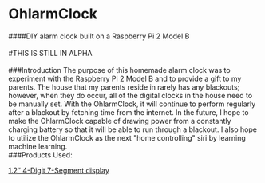 # OhlarmClock
####DIY alarm clock built on a Raspberry Pi 2 Model B
<br />
<br />
#THIS IS STILL IN ALPHA
<br />
<br />
###Introduction
  The purpose of this homemade alarm clock was to experiment with the Raspberry Pi 2 Model B and to provide a gift to my parents. The house that my parents reside in rarely has any blackouts; however, when they do occur, all of the digital clocks in the house need to be manually set. With the OhlarmClock, it will continue to perform regularly after a blackout by fetching time from the internet. In the future, I hope to make the OhlarmClock capable of drawing power from a constantly charging battery so that it will be able to run through a blackout. I also hope to utilize the OhlarmClock as the next "home controlling" siri by learning machine learning. 
<br />
###Products Used:

[1.2″ 4-Digit 7-Segment display](https://www.adafruit.com/products/1268)
